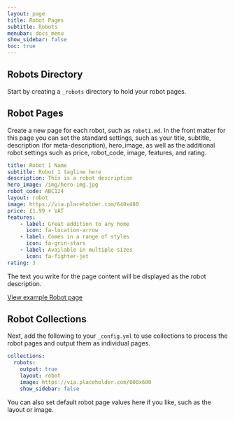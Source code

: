 ```yaml
---
layout: page
title: Robot Pages
subtitle: Robots
menubar: docs_menu
show_sidebar: false
toc: true
---
```


## Robots Directory

Start by creating a `_robots` directory to hold your robot pages.

## Robot Pages

 Create a new page for each robot, such as `robot1.md`. In the front matter for this page you can set the standard settings, such as your title, subtitle, description (for meta-description), hero_image, as well as the additional robot settings such as price, robot_code, image, features, and rating. 

```yaml
title: Robot 1 Name
subtitle: Robot 1 tagline here
description: This is a robot description
hero_image: /img/hero-img.jpg
robot_code: ABC124
layout: robot
image: https://via.placeholder.com/640x480
price: £1.99 + VAT
features:
    - label: Great addition to any home
      icon: fa-location-arrow
    - label: Comes in a range of styles
      icon: fa-grin-stars
    - label: Available in multiple sizes
      icon: fa-fighter-jet
rating: 3
```

The text you write for the page content will be displayed as the robot description. 

[View example Robot page](/bulma-clean-theme/robots/robot2/)

## Robot Collections 

Next, add the following to your `_config.yml` to use collections to process the robot pages and output them as individual pages. 

```yaml
collections:
  robots: 
    output: true
    layout: robot
    image: https://via.placeholder.com/800x600
    show_sidebar: false
```

You can also set default robot page values here if you like, such as the layout or image. 
